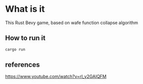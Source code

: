 # What is it

This Rust Bevy game, based on wafe function collapse algorithm

## How to run it

```sh
cargo run
```

## references

https://www.youtube.com/watch?v=rI_y2GAlQFM